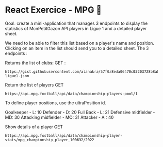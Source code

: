 # React Exercice - MPG 🐐

Goal: create a mini-application that manages 3 endpoints to display the statistics of MonPetitGazon API players in Ligue 1 and a detailed player sheet.

We need to be able to filter this list based on a player's name and position.
Clicking on an item in the list should send you to a detailed sheet.
The 3 endpoints : 

Returns the list of clubs:
GET : 

    https://gist.githubusercontent.com/alanakra/57f0a8eda06470c03203728b8a8c4741/raw/c890228da9e7a21ddb266e2ae7dda1658662a548/clubs-ligue1.json

Return the list of players
GET 

    https://api.mpg.football/api/data/championship-players-pool/1

To define player positions, use the ultraPosition id.

Goalkeeper - L: 10
Defender - D: 20
Full Back - L: 21
Defensive midfielder - MD: 30
Attacking midfielder - MO: 31
Attacker - A : 40

Show details of a player
GET

    https://api.mpg.football/api/data/championship-player-stats/mpg_championship_player_100632/2022